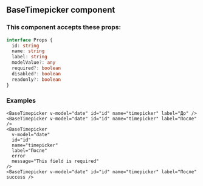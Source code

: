 ## BaseTimepicker component

### This component accepts these props:

```ts
interface Props {
  id: string
  name: string
  label: string
  modelValue?: any
  required?: boolean
  disabled?: boolean
  readonly?: boolean
}
```

### Examples

```vue
<BaseTimepicker v-model="date" id="id" name="timepicker" label="До" />
<BaseTimepicker v-model="date" id="id" name="timepicker" label="После" />
<BaseTimepicker
  v-model="date"
  id="id"
  name="timepicker"
  label="После"
  error
  message="This field is required"
/>
<BaseTimepicker v-model="date" id="id" name="timepicker" label="После" success />
```
